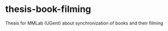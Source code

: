 thesis-book-filming
===================

Thesis for MMLab (UGent) about synchronization of books and their filming
